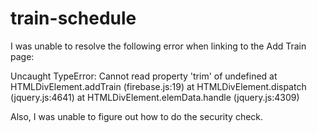 # train-schedule


I was unable to resolve the following error when linking to the Add Train page:

Uncaught TypeError: Cannot read property 'trim' of undefined
    at HTMLDivElement.addTrain (firebase.js:19)
    at HTMLDivElement.dispatch (jquery.js:4641)
    at HTMLDivElement.elemData.handle (jquery.js:4309)


Also, I was unable to figure out how to do the security check.
